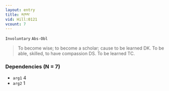 ```yaml
---
layout: entry
title: མཁས་
vid: Hill:0121
vcount: 7
---
```

`Involuntary` `Abs-Obl`
> To become wise; to become a scholar; cause to be learned DK\.
 To be able, skilled, to have compassion DS\.
 To be learned TC\.

### Dependencies (N = 7)
* `arg1` 4
* `arg2` 1
